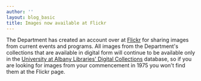 ```yaml
---
author: ''
layout: blog_basic
title: Images now available at Flickr
---
```

<div class="entry-body">
<p>The Department has created an account over at <a href="http://www.flickr.com/photos/grenander/">Flickr</a> for sharing images from current events and programs. All images from the Department's collections that are available in digital form will continue to be available only in the <a href="https://archives.albany.edu/catalog?f[resource_type_sim][]=Image">University at Albany Libraries' Digital Collections</a> database, so if you are looking for images from your commencement in 1975 you won't find them at the Flickr page.</p>
</div>
